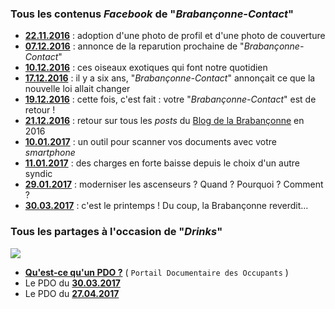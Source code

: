 ### Tous les contenus *Facebook* de "*Brabançonne-Contact*"

* [**22.11.2016**](20161122.md) : adoption d'une photo de profil et d'une photo de couverture
* [**07.12.2016**](20161207.md) : annonce de la reparution prochaine de "*Brabançonne-Contact*"
* [**10.12.2016**](20161210.md) : ces oiseaux exotiques qui font notre quotidien
* [**17.12.2016**](20161217.md) : il y a six ans, "*Brabançonne-Contact*" annonçait ce que la nouvelle loi allait changer
* [**19.12.2016**](20161219.md) : cette fois, c'est fait : votre "*Brabançonne-Contact*" est de retour !
* [**21.12.2016**](20161221.md) : retour sur tous les *posts* du [Blog de la Brabançonne](http://brab80.webs.com/) en 2016
* [**10.01.2017**](20170110.md) : un outil pour scanner vos documents avec votre *smartphone*
* [**11.01.2017**](20170111.md) : des charges en forte baisse depuis le choix d'un autre syndic
* [**29.01.2017**](20170129.md) : moderniser les ascenseurs ? Quand ? Pourquoi ? Comment ?
* [**30.03.2017**](20170330.md) : c'est le printemps ! Du coup, la Brabançonne reverdit...

### Tous les partages à l'occasion de "*Drinks*"

![](https://brab80webscom.github.io/facebookfeeds/Drink_20170330/PDO_small.png)

* [**Qu'est-ce qu'un PDO ?**](https://brab80webscom.github.io/facebookfeeds/Drink_20170330/PDO_definition.html) ( `Portail Documentaire des Occupants` )
* Le PDO du [**30.03.2017**](https://brab80webscom.github.io/facebookfeeds/Drink_20170330/20170330.html)
* Le PDO du [**27.04.2017**](https://brab80webscom.github.io/facebookfeeds/Drink_20170427/20170427.html)



